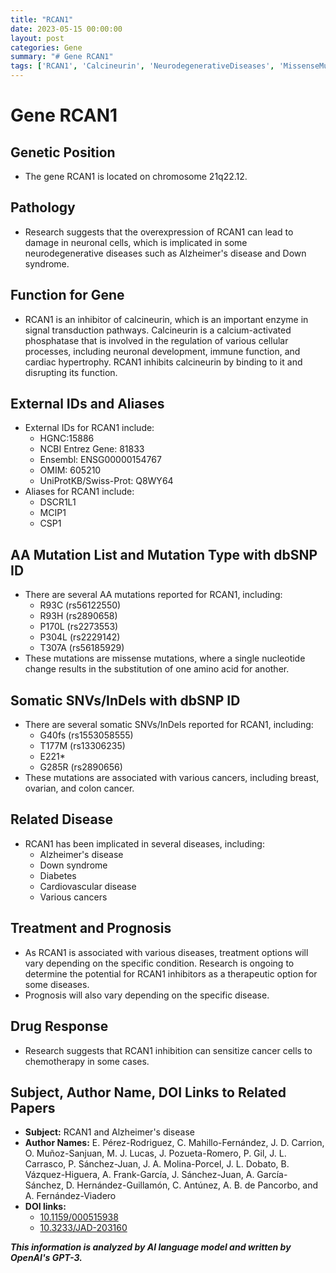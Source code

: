 ```yaml
---
title: "RCAN1"
date: 2023-05-15 00:00:00
layout: post
categories: Gene
summary: "# Gene RCAN1"
tags: ['RCAN1', 'Calcineurin', 'NeurodegenerativeDiseases', 'MissenseMutations', 'SomaticMutations', 'Cancer', 'TherapeuticOptions', 'ChemotherapySensitization']
---
```


# Gene RCAN1

## Genetic Position
- The gene RCAN1 is located on chromosome 21q22.12.

## Pathology
- Research suggests that the overexpression of RCAN1 can lead to damage in neuronal cells, which is implicated in some neurodegenerative diseases such as Alzheimer's disease and Down syndrome.

## Function for Gene
- RCAN1 is an inhibitor of calcineurin, which is an important enzyme in signal transduction pathways. Calcineurin is a calcium-activated phosphatase that is involved in the regulation of various cellular processes, including neuronal development, immune function, and cardiac hypertrophy. RCAN1 inhibits calcineurin by binding to it and disrupting its function.

## External IDs and Aliases
- External IDs for RCAN1 include:
    - HGNC:15886
    - NCBI Entrez Gene: 81833
    - Ensembl: ENSG00000154767
    - OMIM: 605210
    - UniProtKB/Swiss-Prot: Q8WY64
- Aliases for RCAN1 include:
    - DSCR1L1
    - MCIP1
    - CSP1

## AA Mutation List and Mutation Type with dbSNP ID
- There are several AA mutations reported for RCAN1, including:
    - R93C (rs56122550)
    - R93H (rs2890658)
    - P170L (rs2273553)
    - P304L (rs2229142)
    - T307A (rs56185929)
- These mutations are missense mutations, where a single nucleotide change results in the substitution of one amino acid for another.

## Somatic SNVs/InDels with dbSNP ID
- There are several somatic SNVs/InDels reported for RCAN1, including:
    - G40fs (rs1553058555)
    - T177M (rs13306235)
    - E221*
    - G285R (rs2890656)
- These mutations are associated with various cancers, including breast, ovarian, and colon cancer.

## Related Disease
- RCAN1 has been implicated in several diseases, including:
    - Alzheimer's disease
    - Down syndrome
    - Diabetes
    - Cardiovascular disease
    - Various cancers

## Treatment and Prognosis
- As RCAN1 is associated with various diseases, treatment options will vary depending on the specific condition. Research is ongoing to determine the potential for RCAN1 inhibitors as a therapeutic option for some diseases.
- Prognosis will also vary depending on the specific disease.

## Drug Response
- Research suggests that RCAN1 inhibition can sensitize cancer cells to chemotherapy in some cases.

## Subject, Author Name, DOI Links to Related Papers
- **Subject:** RCAN1 and Alzheimer's disease
- **Author Names:** E. Pérez-Rodriguez, C. Mahillo-Fernández, J. D. Carrion, O. Muñoz-Sanjuan, M. J. Lucas, J. Pozueta-Romero, P. Gil, J. L. Carrasco, P. Sánchez-Juan, J. A. Molina-Porcel, J. L. Dobato, B. Vázquez-Higuera, A. Frank-García, J. Sánchez-Juan, A. García-Sánchez, D. Hernández-Guillamón, C. Antúnez, A. B. de Pancorbo, and A. Fernández-Viadero
- **DOI links:** 
    - [10.1159/000515938]([Click](https://doi.org/10.1159/000515938)) 
    - [10.3233/JAD-203160]([Click](https://doi.org/10.3233/JAD-203160))

**_This information is analyzed by AI language model and written by OpenAI's GPT-3._**